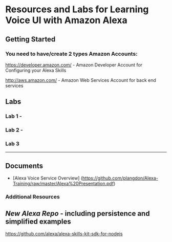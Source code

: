 # Resources and Labs for Learning Voice UI with Amazon Alexa

## Getting Started

### You need to have/create 2 types Amazon Accounts:
   https://developer.amazon.com/ - Amazon Developer Account for Configuring your Alexa Skills

   http://aws.amazon.com/ - Amazon Web Services Account for back end services


## Labs

### Lab 1 -

### Lab 2 -

### Lab 3

--------------

## Documents

  - [Alexa Voice Service Overview] (https://github.com/plangdon/Alexa-Training/raw/master/Alexa%20Presentation.pdf)


### Additional Resources

*New Alexa Repo* - including persistence and simplified examples
--------------
https://github.com/alexa/alexa-skills-kit-sdk-for-nodejs
